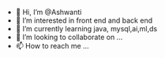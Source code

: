 - 👋 Hi, I’m @Ashwanti
- 👀 I’m interested in front end and back end 
- 🌱 I’m currently learning java, mysql,ai,ml,ds
- 💞️ I’m looking to collaborate on ...
- 📫 How to reach me ...

<!---
Ashwanti/Ashwanti is a ✨ special ✨ repository because its `README.md` (this file) appears on your GitHub profile.
You can click the Preview link to take a look at your changes.
--->
